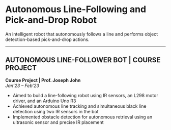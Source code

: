 # Autonomous Line-Following and Pick-and-Drop Robot

An intelligent robot that autonomously follows a line and performs object detection-based pick-and-drop actions.

---

## AUTONOMOUS LINE-FOLLOWER BOT | COURSE PROJECT

**Course Project | Prof. Joseph John**  
*Jan’23 – Feb’23*

- Aimed to build a line-following robot using IR sensors, an L298 motor driver, and an Arduino Uno R3  
- Achieved autonomous line tracking and simultaneous black line detection using two IR sensors in the bot  
- Implemented obstacle detection for autonomous retrieval using an ultrasonic sensor and precise IR placement
